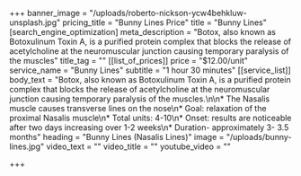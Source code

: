 +++
banner_image = "/uploads/roberto-nickson-ycw4behkluw-unsplash.jpg"
pricing_title = "Bunny Lines Price"
title = "Bunny Lines"
[search_engine_optimization]
meta_description = "Botox, also known as Botoxulinum Toxin A, is a purified protein complex that blocks the release of acetylcholine at the neuromuscular junction causing temporary paralysis of the muscles"
title_tag = ""
[[list_of_prices]]
price = "$12.00/unit"
service_name = "Bunny Lines"
subtitle = "1 hour 30 minutes"
[[service_list]]
body_text = "Botox, also known as Botoxulinum Toxin A, is a purified protein complex that blocks the release of acetylcholine at the neuromuscular junction causing temporary paralysis of the muscles.\n\n* The Nasalis muscle causes transverse lines on the nose\n* Goal: relaxation of the proximal Nasalis muscle\n* Total units: 4-10\n* Onset: results are noticeable after two days increasing over 1-2 weeks\n* Duration- approximately 3- 3.5 months"
heading = "Bunny Lines (Nasalis Lines)"
image = "/uploads/bunny-lines.jpg"
video_text = ""
video_title = ""
youtube_video = ""

+++
